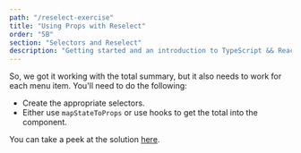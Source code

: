 ```yaml
---
path: "/reselect-exercise"
title: "Using Props with Reselect"
order: "5B"
section: "Selectors and Reselect"
description: "Getting started and an introduction to TypeScript && React Workshop"
---
```


So, we got it working with the total summary, but it also needs to work for each menu item. You'll need to do the following:

- Create the appropriate selectors.
- Either use `mapStateToProps` or use hooks to get the total into the component.

You can take a peek at the solution [here](https://github.com/stevekinney/tip-calculator/commit/e1ea49ebb81a277e78b5970cd647ffdf9420fe46).
